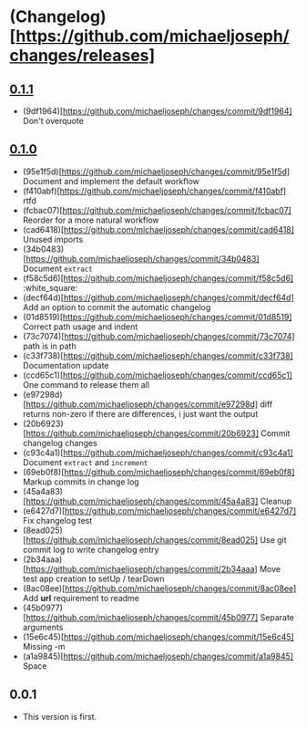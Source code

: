 # (Changelog)[https://github.com/michaeljoseph/changes/releases]

## [0.1.1](https://github.com/yola/changes/compare/0.1.0...0.1.1)

* (9df1964)[https://github.com/michaeljoseph/changes/commit/9df1964] Don't overquote

## [0.1.0](https://github.com/yola/changes/compare/0.0.1...0.1.0)

* (95e1f5d)[https://github.com/michaeljoseph/changes/commit/95e1f5d] Document and implement the default workflow
* (f410abf)[https://github.com/michaeljoseph/changes/commit/f410abf] rtfd
* (fcbac07)[https://github.com/michaeljoseph/changes/commit/fcbac07] Reorder for a more natural workflow
* (cad6418)[https://github.com/michaeljoseph/changes/commit/cad6418] Unused imports
* (34b0483)[https://github.com/michaeljoseph/changes/commit/34b0483] Document `extract`
* (f58c5d6)[https://github.com/michaeljoseph/changes/commit/f58c5d6] :white_square:
* (decf64d)[https://github.com/michaeljoseph/changes/commit/decf64d] Add an option to commit the automatic changelog
* (01d8519)[https://github.com/michaeljoseph/changes/commit/01d8519] Correct path usage and indent
* (73c7074)[https://github.com/michaeljoseph/changes/commit/73c7074] path is in path
* (c33f738)[https://github.com/michaeljoseph/changes/commit/c33f738] Documentation update
* (ccd65c1)[https://github.com/michaeljoseph/changes/commit/ccd65c1] One command to release them all
* (e97298d)[https://github.com/michaeljoseph/changes/commit/e97298d] diff returns non-zero if there are differences, i just want the output
* (20b6923)[https://github.com/michaeljoseph/changes/commit/20b6923] Commit changelog changes
* (c93c4a1)[https://github.com/michaeljoseph/changes/commit/c93c4a1] Document `extract` and `increment`
* (69eb0f8)[https://github.com/michaeljoseph/changes/commit/69eb0f8] Markup commits in change log
* (45a4a83)[https://github.com/michaeljoseph/changes/commit/45a4a83] Cleanup
* (e6427d7)[https://github.com/michaeljoseph/changes/commit/e6427d7] Fix changelog test
* (8ead025)[https://github.com/michaeljoseph/changes/commit/8ead025] Use git commit log to write changelog entry
* (2b34aaa)[https://github.com/michaeljoseph/changes/commit/2b34aaa] Move test app creation to setUp / tearDown
* (8ac08ee)[https://github.com/michaeljoseph/changes/commit/8ac08ee] Add __url__ requirement to readme
* (45b0977)[https://github.com/michaeljoseph/changes/commit/45b0977] Separate arguments
* (15e6c45)[https://github.com/michaeljoseph/changes/commit/15e6c45] Missing -m
* (a1a9845)[https://github.com/michaeljoseph/changes/commit/a1a9845] Space

## 0.0.1

* This version is first.